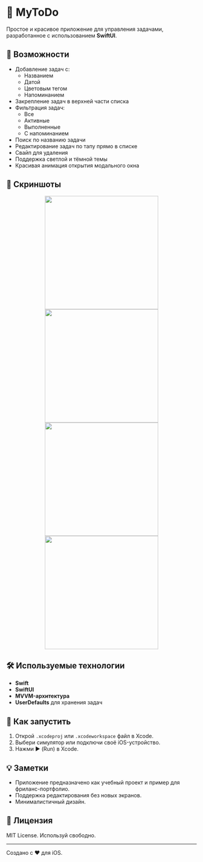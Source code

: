 # 📝 MyToDo

Простое и красивое приложение для управления задачами, разработанное с использованием **SwiftUI**.

## 🚀 Возможности

- Добавление задач с:
  - Названием
  - Датой
  - Цветовым тегом
  - Напоминанием
- Закрепление задач в верхней части списка
- Фильтрация задач:
  - Все
  - Активные
  - Выполненные
  - С напоминанием
- Поиск по названию задачи
- Редактирование задач по тапу прямо в списке
- Свайп для удаления
- Поддержка светлой и тёмной темы
- Красивая анимация открытия модального окна

## 📱 Скриншоты

<p align="center">
  <img src="https://github.com/user-attachments/assets/49261d55-4f92-4de5-b374-fcc73df2c796" width="300" />
  <img src="https://github.com/user-attachments/assets/65bea29f-315f-47d1-95db-1008b6a6e052" width="300" />
  <img src="https://github.com/user-attachments/assets/c2fd28d8-3963-40b5-9011-1af39ea545d6" width="300" />
  <img src="https://github.com/user-attachments/assets/bce62e71-fc07-4535-b7a5-5f78b059c598" width="300" />
</p>

## 🛠️ Используемые технологии

- **Swift**
- **SwiftUI**
- **MVVM-архитектура**
- **UserDefaults** для хранения задач

## 🔧 Как запустить

1. Открой `.xcodeproj` или `.xcodeworkspace` файл в Xcode.
2. Выбери симулятор или подключи своё iOS-устройство.
3. Нажми ▶️ (Run) в Xcode.

## 💡 Заметки

- Приложение предназначено как учебный проект и пример для фриланс-портфолио.
- Поддержка редактирования без новых экранов.
- Минималистичный дизайн.

## 📄 Лицензия

MIT License. Используй свободно.

---

Создано с ❤️ для iOS.
